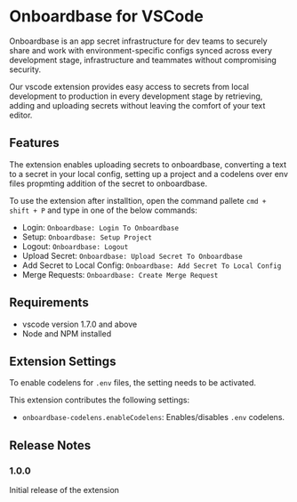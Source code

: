 # Onboardbase for VSCode
 
Onboardbase is an app secret infrastructure for dev teams to securely share and work with environment-specific configs synced across every development stage, infrastructure and teammates without compromising security.

Our vscode extension provides easy access to secrets from local development to production in every development stage by retrieving, adding and uploading secrets without leaving the comfort of your text editor.

## Features

The extension enables uploading secrets to onboardbase, converting a text to a secret in your local config, setting up a project and a codelens over env files propmting addition of the secret to onboardbase.

To use the extension after installtion, open the command pallete `cmd + shift + P` and type in one of the below commands:

- Login: `Onboardbase: Login To Onboardbase`
- Setup: `Onboardbase: Setup Project`
- Logout: `Onboardbase: Logout`
- Upload Secret: `Onboardbase: Upload Secret To Onboardbase`
- Add Secret to Local Config: `Onboardbase: Add Secret To Local Config`
- Merge Requests: `Onboardbase: Create Merge Request`
## Requirements

- vscode version 1.7.0 and above
- Node and NPM installed

## Extension Settings

To enable codelens for `.env` files, the setting needs to be activated.

This extension contributes the following settings:

* `onboardbase-codelens.enableCodelens`: Enables/disables `.env` codelens.

## Release Notes

### 1.0.0

Initial release of the extension
